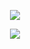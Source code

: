


<p align="center">
  <img src="https://github-readme-stats.vercel.app/api?username=DarmExplosion"
       </p>


<p align="center">
  <img src="https://github-readme-stats.vercel.app/api/top-langs/?username=DarmExplosion&layout=compact">

</p>
